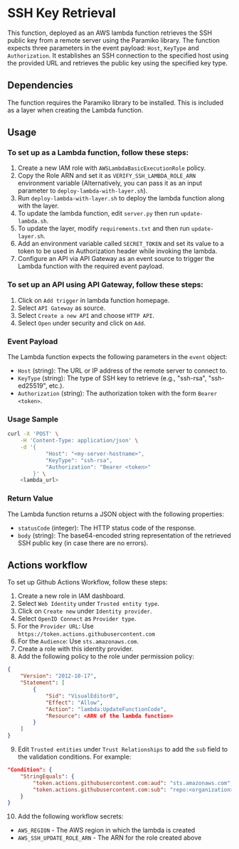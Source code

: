 # SSH Key Retrieval

This function, deployed as an AWS lambda function retrieves the SSH public key from a remote server using the Paramiko library. The function expects three parameters in the event payload: `Host`, `KeyType` and `Authorization`. It establishes an SSH connection to the specified host using the provided URL and retrieves the public key using the specified key type.

## Dependencies

The function requires the Paramiko library to be installed. This is included as a layer when creating the Lambda function.

## Usage

### To set up as a Lambda function, follow these steps:

1. Create a new IAM role with `AWSLambdaBasicExecutionRole` policy.
2. Copy the Role ARN and set it as `VERIFY_SSH_LAMBDA_ROLE_ARN` environment variable (Alternatively, you can pass it as an input parameter to `deploy-lambda-with-layer.sh`). 
3. Run `deploy-lambda-with-layer.sh` to deploy the lambda function along with the layer.
4. To update the lambda function, edit `server.py` then run `update-lambda.sh`.
5. To update the layer, modify `requirements.txt` and then run `update-layer.sh`.
6. Add an environment variable called `SECRET_TOKEN` and set its value to a token to be used in Authorization header while invoking the lambda.
6. Configure an API via API Gateway as an event source to trigger the Lambda function with the required event payload.

###  To set up an API using API Gateway, follow these steps:

1. Click on `Add trigger` in lambda function homepage.
2. Select `API Gateway` as source.
3. Select `Create a new API` and choose `HTTP API`.
4. Select `Open` under security and click on `Add`.

### Event Payload

The Lambda function expects the following parameters in the `event` object:

- `Host` (string): The URL or IP address of the remote server to connect to.
- `KeyType` (string): The type of SSH key to retrieve (e.g., "ssh-rsa", "ssh-ed25519", etc.).
- `Authorization` (string): The authorization token with the form `Bearer <token>`.

### Usage Sample

```bash
curl -X 'POST' \
    -H 'Content-Type: application/json' \
    -d '{
            "Host": "<my-server-hostname>", 
            "KeyType": "ssh-rsa", 
            "Authorization": "Bearer <token>"
        }' \
    <lambda_url>
```

### Return Value

The Lambda function returns a JSON object with the following properties:

- `statusCode` (integer): The HTTP status code of the response.
- `body` (string): The base64-encoded string representation of the retrieved SSH public key (in case there are no errors).


## Actions workflow

To set up Github Actions Workflow, follow these steps:

1. Create a new role in IAM dashboard.
2. Select `Web Identity` under `Trusted entity type`.
3. Click on `Create new` under `Identity provider`.
4. Select `OpenID Connect` as `Provider type`.
5. For the `Provider URL`: Use `https://token.actions.githubusercontent.com`
6. For the `Audience`: Use `sts.amazonaws.com`.
7. Create a role with this identity provider.
8. Add the following policy to the role under permission policy:
```json
{
    "Version": "2012-10-17",
    "Statement": [
        {
            "Sid": "VisualEditor0",
            "Effect": "Allow",
            "Action": "lambda:UpdateFunctionCode",
            "Resource": <ARN of the lambda function>
        }
    ]
}
```
9. Edit `Trusted entities` under `Trust Relationships` to add the `sub` field to the validation conditions. For example:
```json
"Condition": {
    "StringEquals": {
        "token.actions.githubusercontent.com:aud": "sts.amazonaws.com",
        "token.actions.githubusercontent.com:sub": "repo:<organization>/<reponame>:ref:refs/heads/master"
    }
}
```
10. Add the following workflow secrets:
- `AWS_REGION` - The AWS region in which the lambda is created
- `AWS_SSH_UPDATE_ROLE_ARN`  - The ARN for the role created above
